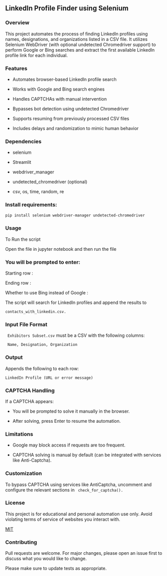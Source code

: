 ##  LinkedIn Profile Finder using Selenium

### Overview

This project automates the process of finding LinkedIn profiles using names, designations, and organizations listed in a CSV file. It utilizes Selenium WebDriver (with optional undetected Chromedriver support) to perform Google or Bing searches and extract the first available LinkedIn profile link for each individual.

### Features
* Automates browser-based LinkedIn profile search

* Works with Google and Bing search engines

* Handles CAPTCHAs with manual intervention

* Bypasses bot detection using undetected Chromedriver

* Supports resuming from previously processed CSV files

* Includes delays and randomization to mimic human behavior

### Dependencies
* selenium
  
* Streamlit

* webdriver_manager

* undetected_chromedriver (optional)

* csv, os, time, random, re


### Install requirements:
```bash
pip install selenium webdriver-manager undetected-chromedriver
```

### Usage
To Run the script

Open the file in jupyter notebook and then run the file
### You will be prompted to enter:

Starting row :

Ending row :

Whether to use Bing instead of Google :

The script will search for LinkedIn profiles and append the results to

``` contacts_with_linkedin.csv. ```
### Input File Format
``` Exhibitors Subset.csv```  must be a CSV with the following columns:

``` Name, Designation, Organization``` 

### Output
Appends the following to each row:


``` LinkedIn Profile (URL or error message) ```

###  CAPTCHA Handling
If a CAPTCHA appears:
* You will be prompted to solve it manually in the browser.

* After solving, press Enter to resume the automation.

### Limitations
* Google may block access if requests are too frequent.

* CAPTCHA solving is manual by default (can be integrated with services like Anti-Captcha).

### Customization

To bypass CAPTCHA using services like AntiCaptcha, uncomment and configure the relevant sections in
``` check_for_captcha().```
### License

This project is for educational and personal automation use only. Avoid violating terms of service of websites you interact with.

[MIT](https://choosealicense.com/licenses/mit/)


### Contributing

Pull requests are welcome. For major changes, please open an issue first
to discuss what you would like to change.

Please make sure to update tests as appropriate.
